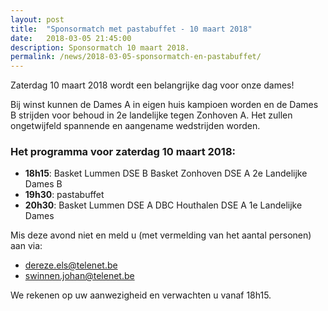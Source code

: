 ```yaml
---
layout: post
title:  "Sponsormatch met pastabuffet - 10 maart 2018"
date:   2018-03-05 21:45:00
description: Sponsormatch 10 maart 2018.
permalink: /news/2018-03-05-sponsormatch-en-pastabuffet/
---
```


Zaterdag 10 maart 2018 wordt een belangrijke dag voor onze dames!

Bij winst kunnen de Dames A in eigen huis kampioen worden en de Dames B strijden voor behoud in 2e landelijke tegen Zonhoven A.
Het zullen ongetwijfeld spannende en aangename wedstrijden worden.

### Het programma voor zaterdag 10 maart 2018:

- **18h15**: Basket Lummen DSE B	Basket Zonhoven DSE A	2e Landelijke Dames B
- **19h30**: pastabuffet	
- **20h30**: Basket Lummen DSE A	DBC Houthalen DSE A	1e Landelijke Dames	

Mis deze avond niet en meld u (met vermelding van het aantal personen) aan via:
- [dereze.els@telenet.be](mailto:dereze.els@telenet.be)
- [swinnen.johan@telenet.be](mailto:swinnen.johan@telenet.be)

We rekenen op uw aanwezigheid en verwachten u vanaf 18h15.
